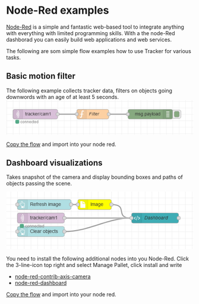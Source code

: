 # Node-Red examples
[Node-Red]() is a simple and fantastic web-based tool to integrate anything with everything with limited programming skills.  With a the node-Red dashborad you can easily build web applications and web services.

The following are som simple flow examples how to use Tracker for various tasks.

## Basic motion filter
The following example collects tracker data, filters on objects going downwords with an age of at least 5 seconds.
![home](pictures/filter.png)

[Copy the flow](flows/filter.json) and import into your node red.

## Dashboard visualizations
Takes  snapshot of the camera and display bounding boxes and paths of objects passing the scene.

![home](pictures/visualize.png)

You need to install the following additional nodes into you Node-Red. Click the 3-line-icon top right and select Manage Pallet, click install and write
- [node-red-contrib-axis-camera](https://flows.nodered.org/node/node-red-contrib-axis-camera)
- [node-red-dashboard](https://flows.nodered.org/node/node-red-dashboard)

[Copy the flow](flows/visualization.json) and import into your node red.
